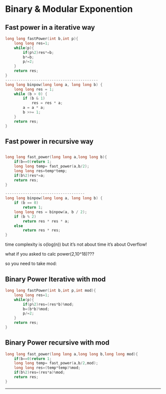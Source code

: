 # Binary & Modular Exponention

## Fast power in a iterative way

```cpp
long long fastPower(int b,int p){
    long long res=1;
    while(p){
        if(p%2)res*=b;
        b*=b;
        p/=2;
    }
    return res;
}
------------------------------------------
long long binpow(long long a, long long b) {
    long long res = 1;
    while (b > 0) {
        if (b & 1)
            res = res * a;
        a = a * a;
        b >>= 1;
    }
    return res;
}
```

## Fast power in recursive way

```cpp

long long fast_power(long long a,long long b){
    if(b==0)return 1;
    long long temp= fast_power(a,b/2);
    long long res=temp*temp;
    if(b%2)res*=a;
    return res;
}

------------------------------------
long long binpow(long long a, long long b) {
    if (b == 0)
        return 1;
    long long res = binpow(a, b / 2);
    if (b % 2)
        return res * res * a;
    else
        return res * res;
}
```

time complexity is o(log(n)) but it’s not about time it’s about Overflow!

what if you asked to calc power(2,10^18)???

so you need to take mod: 

## Binary Power Iterative with mod

```cpp
long long fastPower(int b,int p,int mod){
    long long res=1;
    while(p){
        if(p%2)res=(res*b)%mod;
        b=(b*b)%mod;
        p/=2;
    }
    return res;
}
```

## Binary Power recursive with mod

```cpp
long long fast_power(long long a,long long b,long long mod){
    if(b==0)return 1;
    long long temp= fast_power(a,b/2,mod);
    long long res=(temp*temp)%mod;
    if(b%2)res=(res*a)%mod;
    return res;
}
```

---